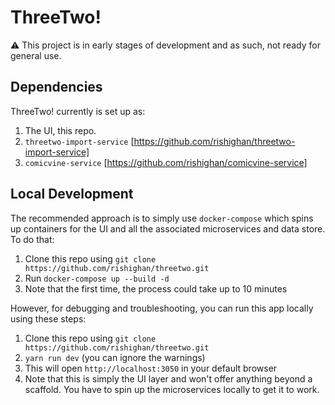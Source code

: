 # ThreeTwo!

⚠️ This project is in early stages of development and as such, not ready for general use.

## Dependencies

ThreeTwo! currently is set up as:

1. The UI, this repo.
2. `threetwo-import-service` [https://github.com/rishighan/threetwo-import-service]
3. `comicvine-service` [https://github.com/rishighan/comicvine-service]
## Local Development

The recommended approach is to simply use `docker-compose` which spins up containers for the UI and all the associated microservices and data store.
To do that:

1. Clone this repo using `git clone https://github.com/rishighan/threetwo.git`
2. Run `docker-compose up --build -d`
3. Note that the first time, the process could take up to 10 minutes
    
However, for debugging and troubleshooting, you can run this app locally using these steps:

1. Clone this repo using `git clone https://github.com/rishighan/threetwo.git`
2. `yarn run dev` (you can ignore the warnings)
3. This will open `http://localhost:3050` in your default browser
4. Note that this is simply the UI layer and won't offer anything beyond a scaffold. You have to spin up the microservices locally to get it to work.

